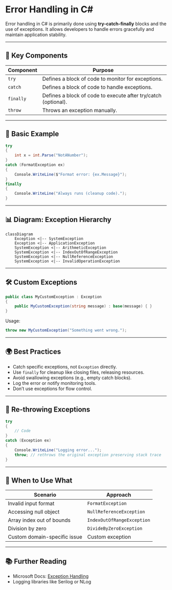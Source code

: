 
# Error Handling in C#

Error handling in C# is primarily done using **try-catch-finally** blocks and the use of exceptions. It allows developers to handle errors gracefully and maintain application stability.

---

## 🧩 Key Components

| Component   | Purpose |
|-------------|---------|
| `try`       | Defines a block of code to monitor for exceptions. |
| `catch`     | Defines a block of code to handle exceptions. |
| `finally`   | Defines a block of code to execute after try/catch (optional). |
| `throw`     | Throws an exception manually. |

---

## 🧪 Basic Example

```csharp
try
{
    int x = int.Parse("NotANumber");
}
catch (FormatException ex)
{
    Console.WriteLine($"Format error: {ex.Message}");
}
finally
{
    Console.WriteLine("Always runs (cleanup code).");
}
```

---

## 📊 Diagram: Exception Hierarchy

```mermaid
classDiagram
    Exception <|-- SystemException
    Exception <|-- ApplicationException
    SystemException <|-- ArithmeticException
    SystemException <|-- IndexOutOfRangeException
    SystemException <|-- NullReferenceException
    SystemException <|-- InvalidOperationException
```

---

## 🛠 Custom Exceptions

```csharp
public class MyCustomException : Exception
{
    public MyCustomException(string message) : base(message) { }
}
```

Usage:

```csharp
throw new MyCustomException("Something went wrong.");
```

---

## 🌍 Best Practices

- Catch specific exceptions, not `Exception` directly.
- Use `finally` for cleanup like closing files, releasing resources.
- Avoid swallowing exceptions (e.g., empty catch blocks).
- Log the error or notify monitoring tools.
- Don’t use exceptions for flow control.

---

## 🔄 Re-throwing Exceptions

```csharp
try
{
    // Code
}
catch (Exception ex)
{
    Console.WriteLine("Logging error...");
    throw; // rethrows the original exception preserving stack trace
}
```

---

## 🧭 When to Use What

| Scenario                            | Approach                  |
|-------------------------------------|---------------------------|
| Invalid input format                | `FormatException`         |
| Accessing null object               | `NullReferenceException`  |
| Array index out of bounds           | `IndexOutOfRangeException`|
| Division by zero                    | `DivideByZeroException`   |
| Custom domain-specific issue        | Custom exception          |

---

## 📚 Further Reading

- Microsoft Docs: [Exception Handling](https://learn.microsoft.com/en-us/dotnet/csharp/fundamentals/exceptions/)
- Logging libraries like Serilog or NLog
